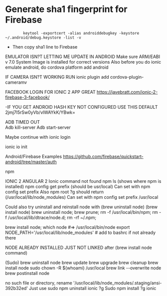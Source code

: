 # Generate sha1 fingerprint for Firebase             keytool -exportcert -alias androiddebugkey -keystore ~/.android/debug.keystore -list -v * Then copy sha1 line to FirebaseEMULATOR ISN?T LETTING ME UPDATE IN ANDROIDMake sure ARM/EABI v 7.0 System Image is installed for correct versionsAlso before you do ionic emulate android, do cordova platform add androidIF CAMERA ISN?T WORKING RUN ionic plugin add cordova-plugin-cameramvFACEBOOK LOGIN FOR IONIC 2 APP GREAT https://javebratt.com/ionic-2-firebase-3-facebook/-IF YOU GET ANDROID HASH KEY NOT CONFIGURED USE THIS DEFAULT 2jmj7l5rSw0yVb/vlWAYkK/YBwk=ADB TIMED OUT	Adb kill-serverAdb start-serverMaybe continue with ionic loginionic io initAndroid/Firebase Exampleshttps://github.com/firebase/quickstart-android/tree/master/authnpmIONIC 2 ANGULAR 2Ionic command not found npm ls (shows where npm is installed) npm config get prefix (should be usr/local)Can set with npm config set prefixAlso npm root ?g should return (/usr/local/lib/node_modules)Can set with npm config set prefix /usr/localCould also try uninstall and reinstall node with (brew uninstall node) (brew install node) brew uninstall node; brew prune; rm -f /usr/local/bin/npm; rm -f /usr/local/lib/dtrace/node.d; rm -rf ~/.npm;brew install node; which node #=> /usr/local/bin/node export NODE_PATH='/usr/local/lib/node_modules' # add to bashrc if not already thereNODE ALREADY INSTALLED JUST NOT LINKED after (brew install node command)(Sudo) brew uninstall node brew update brew upgrade brew cleanup brew install node sudo chown -R $(whoami) /usr/local brew link --overwrite node brew postinstall nodeno such file or directory, rename '/usr/local/lib/node_modules/.staging/ansi-392b32ed'Just use sudo npm uninstall ionic ?g Sudo npm install ?g ionic